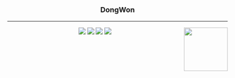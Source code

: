 <div align="center">
  
  ### DongWon
   
  ---
<img align="right" width="100" src="https://github.com/geekygreek7/animated-pokemon-gifs/blob/master/80.gif" />

  <img src="https://img.shields.io/badge/Javascript-F7DF1E?style=flat&logo=javascript&logoColor=black"/> <img src="https://img.shields.io/badge/React-61DAFB?style=flat&logo=React&logoColor=black"/> <img src="https://img.shields.io/badge/Typescript-3178C6?style=flat&logo=Typescript&logoColor=white"/> <img src="https://img.shields.io/badge/React Native-61DAFB?style=flat&logo=react&logoColor=white"/>

</div>
